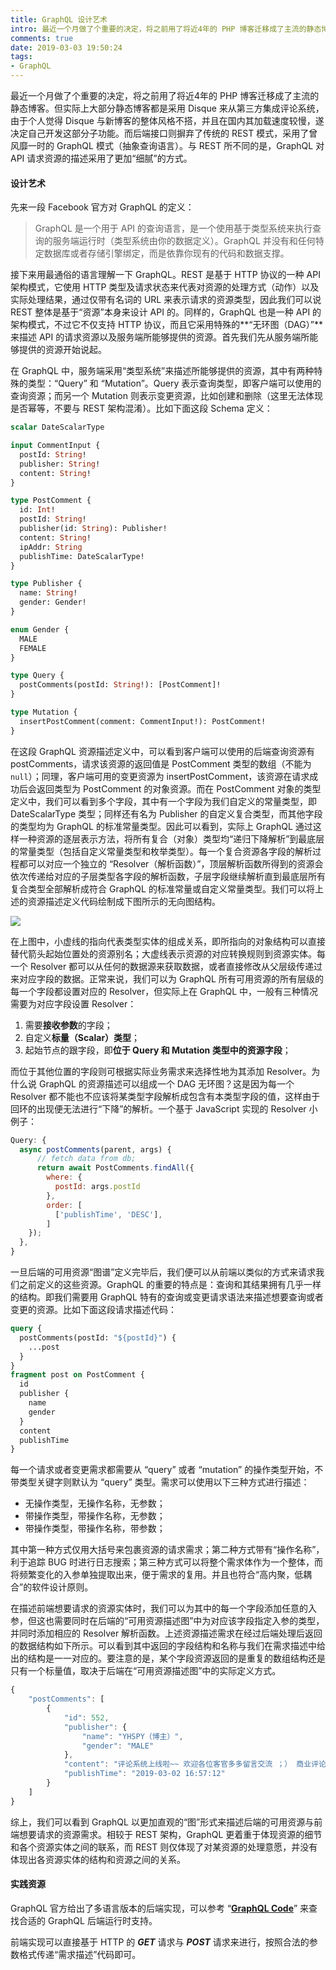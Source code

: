```yaml
---
title: GraphQL 设计艺术
intro: 最近一个月做了个重要的决定，将之前用了将近4年的 PHP 博客迁移成了主流的静态博客。但实际上大部分静态博客都是采用 Disque 来从第三方集成评论系统，由于个人觉得 Disque 与新博客的整体风格不搭，并且在国内其加载速度较慢，遂决定自己开发这部分子功能。而后端接口则摒弃了传统的 REST 模式，采用了曾风靡一时的 GraphQL 模式（抽象查询语言）。与 REST 所不同的是，GraphQL 对 API 请求资源的描述采用了更加“细腻”的方式。
comments: true
date: 2019-03-03 19:50:24
tags:
- GraphQL
---
```


最近一个月做了个重要的决定，将之前用了将近4年的 PHP 博客迁移成了主流的静态博客。但实际上大部分静态博客都是采用 Disque 来从第三方集成评论系统，由于个人觉得 Disque 与新博客的整体风格不搭，并且在国内其加载速度较慢，遂决定自己开发这部分子功能。而后端接口则摒弃了传统的 REST 模式，采用了曾风靡一时的 GraphQL 模式（抽象查询语言）。与 REST 所不同的是，GraphQL 对 API 请求资源的描述采用了更加“细腻”的方式。

#### 设计艺术

先来一段 Facebook 官方对 GraphQL 的定义：

> GraphQL 是一个用于 API 的查询语言，是一个使用基于类型系统来执行查询的服务端运行时（类型系统由你的数据定义）。GraphQL 并没有和任何特定数据库或者存储引擎绑定，而是依靠你现有的代码和数据支撑。

接下来用最通俗的语言理解一下 GraphQL。REST 是基于 HTTP 协议的一种 API 架构模式，它使用 HTTP 类型及请求状态来代表对资源的处理方式（动作）以及实际处理结果，通过仅带有名词的 URL 来表示请求的资源类型，因此我们可以说 REST 整体是基于“资源”本身来设计 API 的。同样的，GraphQL 也是一种 API 的架构模式，不过它不仅支持 HTTP 协议，而且它采用特殊的**“无环图（DAG）”**来描述 API 的请求资源以及服务端所能够提供的资源。首先我们先从服务端所能够提供的资源开始说起。

在 GraphQL 中，服务端采用“类型系统”来描述所能够提供的资源，其中有两种特殊的类型：“Query” 和 “Mutation”。Query 表示查询类型，即客户端可以使用的查询资源；而另一个 Mutation 则表示变更资源，比如创建和删除（这里无法体现是否幂等，不要与 REST 架构混淆）。比如下面这段 Schema 定义：

```graphql
scalar DateScalarType

input CommentInput {
  postId: String!
  publisher: String!
  content: String!
}

type PostComment {
  id: Int!
  postId: String!
  publisher(id: String): Publisher!
  content: String!
  ipAddr: String
  publishTime: DateScalarType!
}

type Publisher {
  name: String!
  gender: Gender!
}

enum Gender {
  MALE
  FEMALE
}

type Query {
  postComments(postId: String!): [PostComment]!
}

type Mutation {
  insertPostComment(comment: CommentInput!): PostComment!
}
```

在这段 GraphQL 资源描述定义中，可以看到客户端可以使用的后端查询资源有 postComments，请求该资源的返回值是 PostComment 类型的数组（不能为 `null`）；同理，客户端可用的变更资源为 insertPostComment，该资源在请求成功后会返回类型为 PostComment 的对象资源。而在 PostComment 对象的类型定义中，我们可以看到多个字段，其中有一个字段为我们自定义的常量类型，即 DateScalarType 类型；同样还有名为 Publisher 的自定义复合类型，而其他字段的类型均为 GraphQL 的标准常量类型。因此可以看到，实际上 GraphQL 通过这样一种资源的逐层表示方法，将所有复合（对象）类型均“递归下降解析”到最底层的常量类型（包括自定义常量类型和枚举类型）。每一个复合资源各字段的解析过程都可以对应一个独立的 “Resolver（解析函数）”，顶层解析函数所得到的资源会依次传递给对应的子层类型各字段的解析函数，子层字段继续解析直到最底层所有复合类型全部解析成符合 GraphQL 的标准常量或自定义常量类型。我们可以将上述的资源描述定义代码绘制成下图所示的无向图结构。

![](1.png)

在上图中，小虚线的指向代表类型实体的组成关系，即所指向的对象结构可以直接替代箭头起始位置处的资源别名；大虚线表示资源的对应转换规则到资源实体。每一个 Resolver 都可以从任何的数据源来获取数据，或者直接修改从父层级传递过来对应字段的数据。正常来说，我们可以为 GraphQL 所有可用资源的所有层级的每一个字段都设置对应的 Resolver，但实际上在 GraphQL 中，一般有三种情况需要为对应字段设置 Resolver：

1. 需要**接收参数**的字段；
2. 自定义**标量（Scalar）类型**；
3. 起始节点的跟字段，即**位于 Query 和 Mutation 类型中的资源字段**；

而位于其他位置的字段则可根据实际业务需求来选择性地为其添加 Resolver。为什么说 GraphQL 的资源描述可以组成一个 DAG 无环图？这是因为每一个 Resolver 都不能也不应该将某类型字段解析成包含有本类型字段的值，这样由于回环的出现便无法进行“下降”的解析。一个基于 JavaScript 实现的 Resolver 小例子：

```javascript
Query: {
  async postComments(parent, args) {
      // fetch data from db; 
      return await PostComments.findAll({
        where: {
          postId: args.postId
        },
        order: [
          ['publishTime', 'DESC'],
        ]
    });
  },
}
```

一旦后端的可用资源“图谱”定义完毕后，我们便可以从前端以类似的方式来请求我们之前定义的这些资源。GraphQL 的重要的特点是：查询和其结果拥有几乎一样的结构。即我们需要用 GraphQL 特有的查询或变更请求语法来描述想要查询或者变更的资源。比如下面这段请求描述代码：

```GraphQL
query {
  postComments(postId: "${postId}") {
    ...post
  }
}
fragment post on PostComment {
  id
  publisher {
    name
    gender
  }
  content
  publishTime
}
```
每一个请求或者变更需求都需要从 “query” 或者 “mutation” 的操作类型开始，不带类型关键字则默认为 “query” 类型。需求可以使用以下三种方式进行描述：


* 无操作类型，无操作名称，无参数；
* 带操作类型，带操作名称，无参数；
* 带操作类型，带操作名称，带参数；

其中第一种方式仅用大括号来包裹资源的请求需求；第二种方式带有“操作名称”，利于追踪 BUG 时进行日志搜索；第三种方式可以将整个需求体作为一个整体，而将频繁变化的入参单独提取出来，便于需求的复用。并且也符合“高内聚，低耦合”的软件设计原则。

在描述前端想要请求的资源实体时，我们可以为其中的每一个字段添加任意的入参，但这也需要同时在后端的“可用资源描述图”中为对应该字段指定入参的类型，并同时添加相应的 Resolver 解析函数。上述资源描述需求在经过后端处理后返回的数据结构如下所示。可以看到其中返回的字段结构和名称与我们在需求描述中给出的结构是一一对应的。要注意的是，某个字段资源返回的是重复的数组结构还是只有一个标量值，取决于后端在“可用资源描述图”中的实际定义方式。

```javascript
{
    "postComments": [
        { 
            "id": 552,
            "publisher": {
                "name": "YHSPY（博主）",
                "gender": "MALE"
            },
            "content": "评论系统上线啦~~ 欢迎各位客官多多留言交流 ；） 商业评论、技术研究、生活琐事 and 创业思考。",
            "publishTime": "2019-03-02 16:57:12"
        }
    ]
}
```

综上，我们可以看到 GraphQL 以更加直观的“图”形式来描述后端的可用资源与前端想要请求的资源需求。相较于 REST 架构，GraphQL 更着重于体现资源的细节和各个资源实体之间的联系，而 REST 则仅体现了对某资源的处理意愿，并没有体现出各资源实体的结构和资源之间的关系。


#### 实践资源

GraphQL 官方给出了多语言版本的后端实现，可以参考 “**[GraphQL Code](http://graphql.cn/code/)**” 来查找合适的 GraphQL 后端运行时支持。

前端实现可以直接基于 HTTP 的 ***GET*** 请求与 ***POST*** 请求来进行，按照合法的参数格式传递“需求描述”代码即可。
